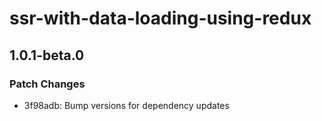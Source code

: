 # ssr-with-data-loading-using-redux

## 1.0.1-beta.0
### Patch Changes

- 3f98adb: Bump versions for dependency updates
